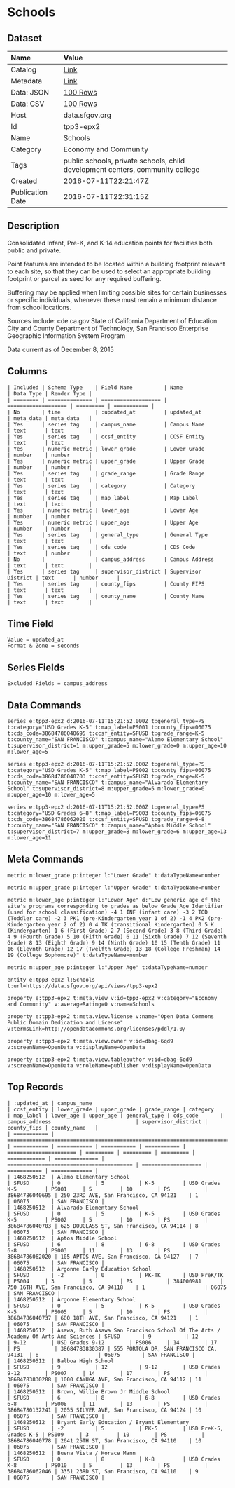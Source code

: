 # Schools

## Dataset

| Name | Value |
| :--- | :---- |
| Catalog | [Link](https://catalog.data.gov/dataset/schools-61bc3) |
| Metadata | [Link](https://data.sfgov.org/api/views/tpp3-epx2) |
| Data: JSON | [100 Rows](https://data.sfgov.org/api/views/tpp3-epx2/rows.json?max_rows=100) |
| Data: CSV | [100 Rows](https://data.sfgov.org/api/views/tpp3-epx2/rows.csv?max_rows=100) |
| Host | data.sfgov.org |
| Id | tpp3-epx2 |
| Name | Schools |
| Category | Economy and Community |
| Tags | public schools, private schools, child development centers, community college |
| Created | 2016-07-11T22:21:47Z |
| Publication Date | 2016-07-11T22:31:15Z |

## Description

Consolidated Infant, Pre-K, and K-14 education points for facilities both public and private.

Point features are intended to be located within a building footprint relevant to each site, so that they can be used to select an appropriate building footprint or parcel as seed for any required buffering.

Buffering may be applied when limiting possible sites for certain businesses or specific individuals, whenever these must remain a minimum distance from school locations.

Sources include: cde.ca.gov  State of California Department of Education
City and County Department of Technology, San Francisco Enterprise Geographic Information System Program

Data current as of December 8, 2015

## Columns

```ls
| Included | Schema Type    | Field Name          | Name                | Data Type | Render Type |
| ======== | ============== | =================== | =================== | ========= | =========== |
| No       | time           | :updated_at         | updated_at          | meta_data | meta_data   |
| Yes      | series tag     | campus_name         | Campus Name         | text      | text        |
| Yes      | series tag     | ccsf_entity         | CCSF Entity         | text      | text        |
| Yes      | numeric metric | lower_grade         | Lower Grade         | number    | number      |
| Yes      | numeric metric | upper_grade         | Upper Grade         | number    | number      |
| Yes      | series tag     | grade_range         | Grade Range         | text      | text        |
| Yes      | series tag     | category            | Category            | text      | text        |
| Yes      | series tag     | map_label           | Map Label           | text      | text        |
| Yes      | numeric metric | lower_age           | Lower Age           | number    | number      |
| Yes      | numeric metric | upper_age           | Upper Age           | number    | number      |
| Yes      | series tag     | general_type        | General Type        | text      | text        |
| Yes      | series tag     | cds_code            | CDS Code            | text      | number      |
| No       |                | campus_address      | Campus Address      | text      | text        |
| Yes      | series tag     | supervisor_district | Supervisor District | text      | number      |
| Yes      | series tag     | county_fips         | County FIPS         | text      | text        |
| Yes      | series tag     | county_name         | County Name         | text      | text        |
```

## Time Field

```ls
Value = updated_at
Format & Zone = seconds
```

## Series Fields

```ls
Excluded Fields = campus_address
```

## Data Commands

```ls
series e:tpp3-epx2 d:2016-07-11T15:21:52.000Z t:general_type=PS t:category="USD Grades K-5" t:map_label=PS001 t:county_fips=06075 t:cds_code=38684786040695 t:ccsf_entity=SFUSD t:grade_range=K-5 t:county_name="SAN FRANCISCO" t:campus_name="Alamo Elementary School" t:supervisor_district=1 m:upper_grade=5 m:lower_grade=0 m:upper_age=10 m:lower_age=5

series e:tpp3-epx2 d:2016-07-11T15:21:52.000Z t:general_type=PS t:category="USD Grades K-5" t:map_label=PS002 t:county_fips=06075 t:cds_code=38684786040703 t:ccsf_entity=SFUSD t:grade_range=K-5 t:county_name="SAN FRANCISCO" t:campus_name="Alvarado Elementary School" t:supervisor_district=8 m:upper_grade=5 m:lower_grade=0 m:upper_age=10 m:lower_age=5

series e:tpp3-epx2 d:2016-07-11T15:21:52.000Z t:general_type=PS t:category="USD Grades 6-8" t:map_label=PS003 t:county_fips=06075 t:cds_code=38684786062020 t:ccsf_entity=SFUSD t:grade_range=6-8 t:county_name="SAN FRANCISCO" t:campus_name="Aptos Middle School" t:supervisor_district=7 m:upper_grade=8 m:lower_grade=6 m:upper_age=13 m:lower_age=11
```

## Meta Commands

```ls
metric m:lower_grade p:integer l:"Lower Grade" t:dataTypeName=number

metric m:upper_grade p:integer l:"Upper Grade" t:dataTypeName=number

metric m:lower_age p:integer l:"Lower Age" d:"Low generic age of the site's programs corresponding to grades as below Grade Age Identifier (used for school classification) -4 1 INF (infant care) -3 2 TOD (Toddler care) -2 3 PK1 (pre-Kindergarten year 1 of 2) -1 4 PK2 (pre-Kindergarten year 2 of 2) 0 4 TK (transitional Kindergarten) 0 5 K (Kindergarten) 1 6 (First Grade) 2 7 (Second Grade) 3 8 (Third Grade) 4 9 (Fourth Grade) 5 10 (Fifth Grade) 6 11 (Sixth Grade) 7 12 (Seventh Grade) 8 13 (Eighth Grade) 9 14 (Ninth Grade) 10 15 (Tenth Grade) 11 16 (Elevnth Grade) 12 17 (Twelfth Grade) 13 18 (College Freshman) 14 19 (College Sophomore)" t:dataTypeName=number

metric m:upper_age p:integer l:"Upper Age" t:dataTypeName=number

entity e:tpp3-epx2 l:Schools t:url=https://data.sfgov.org/api/views/tpp3-epx2

property e:tpp3-epx2 t:meta.view v:id=tpp3-epx2 v:category="Economy and Community" v:averageRating=0 v:name=Schools

property e:tpp3-epx2 t:meta.view.license v:name="Open Data Commons Public Domain Dedication and License" v:termsLink=http://opendatacommons.org/licenses/pddl/1.0/

property e:tpp3-epx2 t:meta.view.owner v:id=dbag-6qd9 v:screenName=OpenData v:displayName=OpenData

property e:tpp3-epx2 t:meta.view.tableauthor v:id=dbag-6qd9 v:screenName=OpenData v:roleName=publisher v:displayName=OpenData
```

## Top Records

```ls
| :updated_at | campus_name                                                                       | ccsf_entity | lower_grade | upper_grade | grade_range | category               | map_label | lower_age | upper_age | general_type | cds_code       | campus_address                           | supervisor_district | county_fips | county_name   | 
| =========== | ================================================================================= | =========== | =========== | =========== | =========== | ====================== | ========= | ========= | ========= | ============ | ============== | ======================================== | =================== | =========== | ============= | 
| 1468250512  | Alamo Elementary School                                                           | SFUSD       | 0           | 5           | K-5         | USD Grades K-5         | PS001     | 5         | 10        | PS           | 38684786040695 | 250 23RD AVE, San Francisco, CA 94121    | 1                   | 06075       | SAN FRANCISCO | 
| 1468250512  | Alvarado Elementary School                                                        | SFUSD       | 0           | 5           | K-5         | USD Grades K-5         | PS002     | 5         | 10        | PS           | 38684786040703 | 625 DOUGLASS ST, San Francisco, CA 94114 | 8                   | 06075       | SAN FRANCISCO | 
| 1468250512  | Aptos Middle School                                                               | SFUSD       | 6           | 8           | 6-8         | USD Grades 6-8         | PS003     | 11        | 13        | PS           | 38684786062020 | 105 APTOS AVE, San Francisco, CA 94127   | 7                   | 06075       | SAN FRANCISCO | 
| 1468250512  | Argonne Early Education School                                                    | SFUSD       | -2          | 0           | PK-TK       | USD PreK/TK            | PS004     | 3         | 5         | PS           | 384000981      | 750 16TH AVE, San Francisco, CA 94118    | 1                   | 06075       | SAN FRANCISCO | 
| 1468250512  | Argonne Elementary School                                                         | SFUSD       | 0           | 5           | K-5         | USD Grades K-5         | PS005     | 5         | 10        | PS           | 38684786040737 | 680 18TH AVE, San Francisco, CA 94121    | 1                   | 06075       | SAN FRANCISCO | 
| 1468250512  | Asawa, Ruth Asawa San Francisco School Of The Arts / Academy Of Arts And Sciences | SFUSD       | 9           | 12          | 9-12        | USD Grades 9-12        | PS006     | 14        | 17        | PS           | 38684783830387 | 555 PORTOLA DR, SAN FRANCISCO CA, 94131  | 8                   | 06075       | SAN FRANCISCO | 
| 1468250512  | Balboa High School                                                                | SFUSD       | 9           | 12          | 9-12        | USD Grades 9-12        | PS007     | 14        | 17        | PS           | 38684783830288 | 1000 CAYUGA AVE, San Francisco, CA 94112 | 11                  | 06075       | SAN FRANCISCO | 
| 1468250512  | Brown, Willie Brown Jr Middle School                                              | SFUSD       | 6           | 8           | 6-8         | USD Grades 6-8         | PS008     | 11        | 13        | PS           | 38684780132241 | 2055 SILVER AVE, San Francisco, CA 94124 | 10                  | 06075       | SAN FRANCISCO | 
| 1468250512  | Bryant Early Education / Bryant Elementary                                        | SFUSD       | -2          | 5           | PK-5        | USD PreK-5, Grades K-5 | PS009     | 3         | 10        | PS           | 38684786040778 | 2641 25TH ST, San Francisco, CA 94110    | 10                  | 06075       | SAN FRANCISCO | 
| 1468250512  | Buena Vista / Horace Mann                                                         | SFUSD       | 0           | 8           | K-8         | USD Grades K-8         | PS010     | 5         | 13        | PS           | 38684786062046 | 3351 23RD ST, San Francisco, CA 94110    | 9                   | 06075       | SAN FRANCISCO | 
```